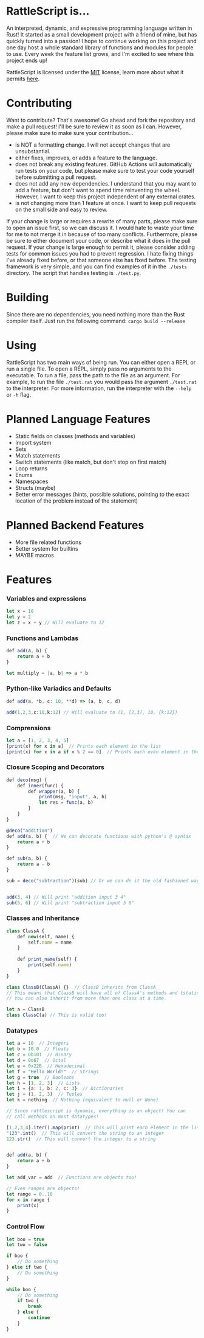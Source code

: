 # RattleScript is...
An interpreted, dynamic, and expressive programming language written in Rust! It started as a small development project with a friend of mine, but has quickly turned into a passion! I hope to continue working on this project and one day host a whole standard library of functions and modules for people to use. Every week the feature list grows, and I'm excited to see where this project ends up!

RattleScript is licensed under the [MIT](https://github.com/HavenSelph/rattlescript/blob/main/LICENSE.md) license, learn more about what it permits [here](https://choosealicense.com/licenses/mit/).

# Contributing
Want to contribute? That's awesome! Go ahead and fork the repository and make a pull request! I'll be sure to review it as soon as I can. However, please make sure to make sure your contribution...
- is NOT a formatting change. I will not accept changes that are unsubstantial.
- either fixes, improves, or adds a feature to the language.
- does not break any existing features. GitHub Actions will automatically run tests on your code, but please make sure to test your code yourself before submitting a pull request.
- does not add any new dependencies. I understand that you may want to add a feature, but don't want to spend time reinventing the wheel. However, I want to keep this project independent of any external crates.
- is not changing more than 1 feature at once. I want to keep pull requests on the small side and easy to review.

If your change is large or requires a rewrite of many parts, please make sure to open an issue first, so we can discuss it. I would hate to waste your time for me to not merge it in because of too many conflicts. Furthermore, please be sure to either document your code, or describe what it does in the pull request. If your change is large enough to permit it, please consider adding tests for common issues you had to prevent regression. I hate fixing things I've already fixed before, or that someone else has fixed before. The testing framework is very simple, and you can find examples of it in the `./tests` directory. The script that handles testing is `./test.py`.

# Building
Since there are no dependencies, you need nothing more than the Rust compiler itself. Just run the following command:
`cargo build --release`

# Using
RattleScript has two main ways of being run. You can either open a REPL or run a single file. To open a REPL, simply pass no arguments to the executable. To run a file, pass the path to the file as an argument. For example, to run the file `./test.rat` you would pass the argument `./test.rat` to the interpreter. For more information, run the interpreter with the `--help` or `-h` flag.

# Planned Language Features
- Static fields on classes (methods and variables)
- Import system
- Sets
- Match statements
- Switch statements (like match, but don't stop on first match)
- Loop returns
- Enums
- Namespaces
- Structs (maybe)
- Better error messages (hints, possible solutions, pointing to the exact location of the problem instead of the statement)

# Planned Backend Features
- More file related functions
- Better system for builtins
- MAYBE macros

# Features
### Variables and expressions
```javascript
let x = 10
let y = 2
let z = x + y // Will evaluate to 12
```
### Functions and Lambdas
```javascript
def add(a, b) {  
    return a + b
}

let multiply = |a, b| => a * b
```
### Python-like Variadics and Defaults
```javascript
def add(a, *b, c: 10, **d) => (a, b, c, d)

add(1,2,3,c:10,k:12) // Will evaluate to (1, [2,3], 10, {k:12})
```
### Comprensions
```javascript
let a = [1, 2, 3, 4, 5]
[print(x) for x in a]  // Prints each element in the list
[print(x) for x in a if x % 2 == 0]  // Prints each even element in the list
```
### Closure Scoping and Decorators
```javascript
def deco(msg) {
    def inner(func) {
        def wrapper(a, b) {
            print(msg, "input", a, b)
            let res = func(a, b)        
        }
    }
}

@deco("addition")
def add(a, b) {  // We can decorate functions with python's @ syntax
    return a + b
}

def sub(a, b) {
    return a - b
}

sub = deco("subtraction")(sub) // Or we can do it the old fashioned way


add(3, 4) // Will print "addition input 3 4"
sub(5, 6) // Will print "subtraction input 5 6"
```
### Classes and Inheritance
```javascript
class ClassA {
    def new(self, name) {
        self.name = name
    }
    
    def print_name(self) {
        print(self.name)
    }
}

class ClassB(ClassA) {}  // ClassB inherits from ClassA
// This means that ClassB will have all of ClassA's methods and (static) variables
// You can also inherit from more than one class at a time. 

let a = ClassB
class ClassC(a) // This is valid too!
```
### Datatypes
```javascript
let a = 10  // Integers
let b = 10.0  // Floats
let c = 0b101  // Binary
let d = 0o67  // Octal
let e = 0x22B  // Hexadecimal
let f = "Hello World!"  // Strings
let g = true  // Booleans
let h = [1, 2, 3]  // Lists
let i = {a: 1, b: 2, c: 3}  // Dictionaries
let j = (1, 2, 3)  // Tuples
let k = nothing  // Nothing (equivalent to null or None)

// Since rattlescript is dynamic, everything is an object! You can
// call methods on most datatypes!

[1,2,3,4].iter().map(print)  // This will print each element in the list
"123".int()  // This will convert the string to an integer
123.str()  // This will convert the integer to a string


def add(a, b) {
    return a + b
}

let add_var = add  // Functions are objects too!

// Even ranges are objects!
let range = 0..10
for x in range {
    print(x)
}
```
### Control Flow
```javascript
let boo = true
let two = false

if boo {
    // Do something
} else if two {
    // Do something
}

while boo {
    // Do something
    if two {
        break
    } else {
        continue
    }
}
```
